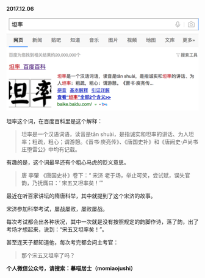 
          
            
**2017.12.06**



![](img/51001-1235779495907d93.png)




坦率这个词，在百度百科里是这个解释：
>坦率是一个汉语词语，读音是tǎn shuài，是指诚实和坦率的讲话、为人坦率；粗疏，粗心；谓游憩。《晋书·庾亮传》、《唐国史补》和《唐阙史·卢尚书庄堕雷公》中均有记载。



有趣的是，这个词最早还有个粗心马虎的贬义意思。
>唐 李肇 《唐国史补》卷下：“ 宋济 老于场，举止可笑，尝试赋，误失官韵，乃抚膺曰：‘ 宋五又坦率矣！’”



最近在听百家讲坛的隋唐科举，其中就提到了这个宋济的故事。

宋济参加科举考试，屡战屡败，屡败屡战。

每次考试都会出各种状况，其中一次就是没有按照规定的韵脚作诗，落了韵，出了考场才想起来，说到：“宋五又坦率矣！”。

甚至连天子都知道他，每次考完都会问主考官：
>那个宋五又坦率了吗？




**个人微信公众号，请搜索：摹喵居士（momiaojushi）**

          
        